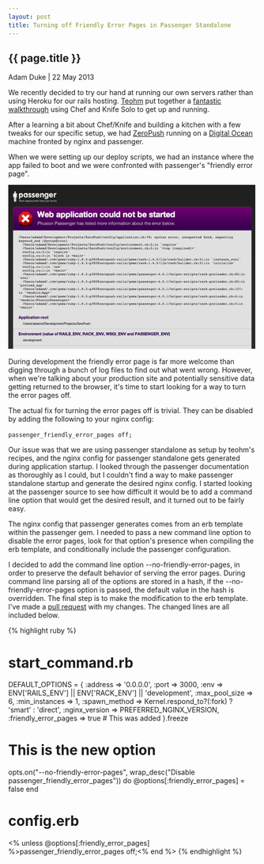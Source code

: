 ```yaml
---
layout: post
title: Turning off Friendly Error Pages in Passenger Standalone
---
```


## {{ page.title }}

Adam Duke \| 22 May 2013

We recently decided to try our hand at running our own servers rather than using Heroku for our rails hosting. [Teohm](https://github.com/teohm) put together a [fantastic walkthrough](http://teohm.github.io/blog/2013/04/17/chef-cookbooks-for-busy-ruby-developers) using Chef and Knife Solo to get up and running.

After a learning a bit about Chef/Knife and building a kitchen with a few tweaks for our specific setup, we had [ZeroPush](https://zeropush.com) running on a [Digital Ocean](http://digitalocean.com) machine fronted by nginx and passenger.

When we were setting up our deploy scripts, we had an instance where the app failed to boot and we were confronted with passenger's "friendly error page".

![passenger friendly error](/blog_content/passenger/passenger-friendly-error.png)

During development the friendly error page is far more welcome than digging through a bunch of log files to find out what went wrong. However, when we're talking about your production site and potentially sensitive data getting returned to the browser, it's time to start looking for a way to turn the error pages off.

The actual fix for turning the error pages off is trivial. They can be disabled by adding the following to your nginx config:

```passenger_friendly_error_pages off;```

Our issue was that we are using passenger standalone as setup by teohm's recipes, and the nginx config for passenger standalone gets generated during application startup. I looked through the passenger documentation as thoroughly as I could, but I couldn't find a way to make passenger standalone startup and generate the desired nginx config. I started looking at the passenger source to see how difficult it would be to add a command line option that would get the desired result, and it turned out to be fairly easy.

The nginx config that passenger generates comes from an erb template within the passenger gem. I needed to pass a new command line option to disable the error pages, look for that option's presence when compiling the erb template, and conditionally include the passenger configuration.

I decided to add the command line option --no-friendly-error-pages, in order to preserve the default behavior of serving the error pages. During command line parsing all of the options are stored in a hash, if the --no-friendly-error-pages option is passed, the default value in the hash is overridden. The final step is to make the modification to the erb template. I've made a [pull request](https://github.com/FooBarWidget/passenger/pull/77) with my changes. The changed lines are all included below.


{% highlight ruby %}
# start_command.rb
DEFAULT_OPTIONS = {
		:address       => '0.0.0.0',
		:port          => 3000,
		:env           => ENV['RAILS_ENV'] || ENV['RACK_ENV'] || 'development',
		:max_pool_size => 6,
		:min_instances => 1,
		:spawn_method  => Kernel.respond_to?(:fork) ? 'smart' : 'direct',
		:nginx_version => PREFERRED_NGINX_VERSION,
		:friendly_error_pages => true # This was added
	}.freeze

# This is the new option
opts.on("--no-friendly-error-pages", wrap_desc("Disable passenger_friendly_error_pages")) do
  @options[:friendly_error_pages] = false
end

# config.erb
<% unless @options[:friendly_error_pages] %>passenger_friendly_error_pages off;<% end %>
{% endhighlight %}
